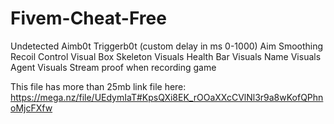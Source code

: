 # Fivem-Cheat-Free
Undetected
Aimb0t
Triggerb0t (custom delay in ms 0-1000)
Aim Smoothing
Recoil Control
Visual Box
Skeleton Visuals
Health Bar Visuals
Name Visuals
Agent Visuals
Stream proof when recording game

This file has more than 25mb link file here: https://mega.nz/file/UEdymIaT#KpsQXi8EK_rOOaXXcCVlNl3r9a8wKofQPhnoMjcFXfw

